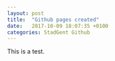 ```yaml
---
layout: post
title:  "Github pages created"
date:   2017-10-09 18:07:35 +0100
categories: StadGent Github
---
```

This is a test.
